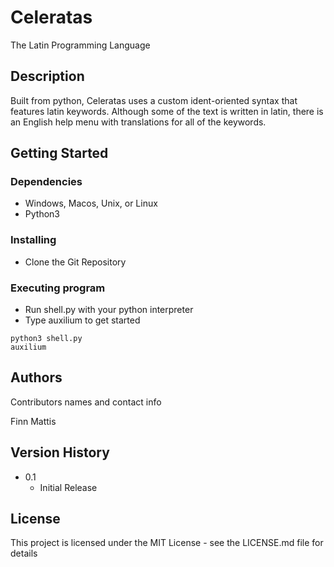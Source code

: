 # Celeratas

The Latin Programming Language

## Description

Built from python, Celeratas uses a custom ident-oriented syntax that features latin keywords. Although some of the text is written in latin, there is an English help menu with translations for all of the keywords.

## Getting Started

### Dependencies

-   Windows, Macos, Unix, or Linux
-   Python3

### Installing

-   Clone the Git Repository

### Executing program

-   Run shell.py with your python interpreter
-   Type auxilium to get started

```
python3 shell.py
auxilium
```

## Authors

Contributors names and contact info

Finn Mattis

## Version History

-   0.1
    -   Initial Release

## License

This project is licensed under the MIT License - see the LICENSE.md file for details
